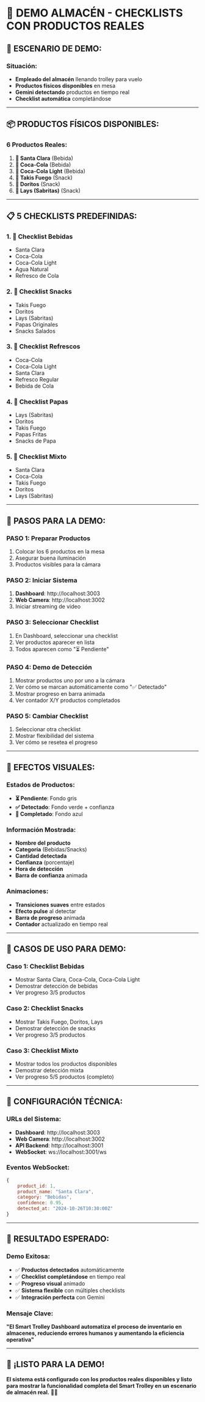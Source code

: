 # 🏪 DEMO ALMACÉN - CHECKLISTS CON PRODUCTOS REALES

## 🎯 **ESCENARIO DE DEMO:**

### **Situación:**
- **Empleado del almacén** llenando trolley para vuelo
- **Productos físicos disponibles** en mesa
- **Gemini detectando** productos en tiempo real
- **Checklist automática** completándose

---

## 📦 **PRODUCTOS FÍSICOS DISPONIBLES:**

### **6 Productos Reales:**
1. **🥤 Santa Clara** (Bebida)
2. **🥤 Coca-Cola** (Bebida)  
3. **🥤 Coca-Cola Light** (Bebida)
4. **🍿 Takis Fuego** (Snack)
5. **🍿 Doritos** (Snack)
6. **🍿 Lays (Sabritas)** (Snack)

---

## 📋 **5 CHECKLISTS PREDEFINIDAS:**

### **1. 🥤 Checklist Bebidas**
- Santa Clara
- Coca-Cola
- Coca-Cola Light
- Agua Natural
- Refresco de Cola

### **2. 🍿 Checklist Snacks**
- Takis Fuego
- Doritos
- Lays (Sabritas)
- Papas Originales
- Snacks Salados

### **3. 🥤 Checklist Refrescos**
- Coca-Cola
- Coca-Cola Light
- Santa Clara
- Refresco Regular
- Bebida de Cola

### **4. 🥔 Checklist Papas**
- Lays (Sabritas)
- Doritos
- Takis Fuego
- Papas Fritas
- Snacks de Papa

### **5. 🛒 Checklist Mixto**
- Santa Clara
- Coca-Cola
- Takis Fuego
- Doritos
- Lays (Sabritas)

---

## 🚀 **PASOS PARA LA DEMO:**

### **PASO 1: Preparar Productos**
1. Colocar los 6 productos en la mesa
2. Asegurar buena iluminación
3. Productos visibles para la cámara

### **PASO 2: Iniciar Sistema**
1. **Dashboard**: http://localhost:3003
2. **Web Camera**: http://localhost:3002
3. Iniciar streaming de video

### **PASO 3: Seleccionar Checklist**
1. En Dashboard, seleccionar una checklist
2. Ver productos aparecer en lista
3. Todos aparecen como "⏳ Pendiente"

### **PASO 4: Demo de Detección**
1. Mostrar productos uno por uno a la cámara
2. Ver cómo se marcan automáticamente como "✅ Detectado"
3. Mostrar progreso en barra animada
4. Ver contador X/Y productos completados

### **PASO 5: Cambiar Checklist**
1. Seleccionar otra checklist
2. Mostrar flexibilidad del sistema
3. Ver cómo se resetea el progreso

---

## 🎨 **EFECTOS VISUALES:**

### **Estados de Productos:**
- **⏳ Pendiente**: Fondo gris
- **✅ Detectado**: Fondo verde + confianza
- **🎯 Completado**: Fondo azul

### **Información Mostrada:**
- **Nombre del producto**
- **Categoría** (Bebidas/Snacks)
- **Cantidad detectada**
- **Confianza** (porcentaje)
- **Hora de detección**
- **Barra de confianza** animada

### **Animaciones:**
- **Transiciones suaves** entre estados
- **Efecto pulse** al detectar
- **Barra de progreso** animada
- **Contador** actualizado en tiempo real

---

## 🎯 **CASOS DE USO PARA DEMO:**

### **Caso 1: Checklist Bebidas**
- Mostrar Santa Clara, Coca-Cola, Coca-Cola Light
- Demostrar detección de bebidas
- Ver progreso 3/5 productos

### **Caso 2: Checklist Snacks**
- Mostrar Takis Fuego, Doritos, Lays
- Demostrar detección de snacks
- Ver progreso 3/5 productos

### **Caso 3: Checklist Mixto**
- Mostrar todos los productos disponibles
- Demostrar detección mixta
- Ver progreso 5/5 productos (completo)

---

## 🔧 **CONFIGURACIÓN TÉCNICA:**

### **URLs del Sistema:**
- **Dashboard**: http://localhost:3003
- **Web Camera**: http://localhost:3002
- **API Backend**: http://localhost:3001
- **WebSocket**: ws://localhost:3001/ws

### **Eventos WebSocket:**
```javascript
{
    product_id: 1,
    product_name: "Santa Clara",
    category: "Bebidas",
    confidence: 0.95,
    detected_at: "2024-10-26T10:30:00Z"
}
```

---

## 🎉 **RESULTADO ESPERADO:**

### **Demo Exitosa:**
- ✅ **Productos detectados** automáticamente
- ✅ **Checklist completándose** en tiempo real
- ✅ **Progreso visual** animado
- ✅ **Sistema flexible** con múltiples checklists
- ✅ **Integración perfecta** con Gemini

### **Mensaje Clave:**
**"El Smart Trolley Dashboard automatiza el proceso de inventario en almacenes, reduciendo errores humanos y aumentando la eficiencia operativa"**

---

## 🚀 **¡LISTO PARA LA DEMO!**

**El sistema está configurado con los productos reales disponibles y listo para mostrar la funcionalidad completa del Smart Trolley en un escenario de almacén real.** 🏪✨
